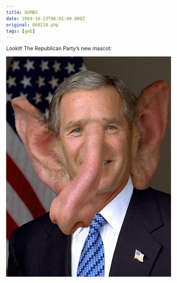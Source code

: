 ```yaml
---
title: DUMBO
date: 2004-10-23T06:01:00.000Z
original: 000218.php
tags: [gwb]
---
```


Lookit! The Republican Party’s new mascot:

<p class="polaroid" style="--deg: -2deg"><img src="./bush-dumbo.jpg" /></p>

